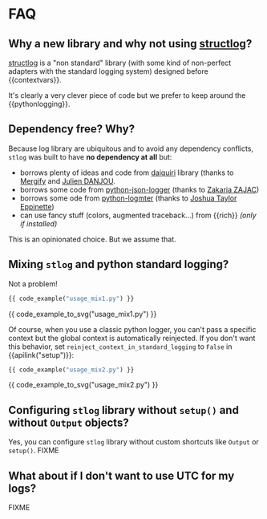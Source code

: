 # FAQ

## Why a new library and why not using [structlog](https://www.structlog.org)?

[structlog](https://www.structlog.org) is a "non standard" library (with some kind of non-perfect adapters with the standard logging system)
designed before {{contextvars}}.

It's clearly a very clever piece of code but we prefer to keep around the {{pythonlogging}}.

## Dependency free? Why?

Because log library are ubiquitous and to avoid any dependency conflicts, `stlog` was built to have **no dependency at all** but:

- borrows plenty of ideas and code from [daiquiri](https://github.com/Mergifyio/daiquiri) library (thanks to [Mergify](https://mergify.com/) and [Julien DANJOU](https://julien.danjou.info/).
- borrows some code from [python-json-logger](https://github.com/madzak/python-json-logger) (thanks to [Zakaria ZAJAC](https://github.com/madzak))
- borrows some ode from [python-logmter](https://github.com/jteppinette/python-logfmter) (thanks to [Joshua Taylor Eppinette](https://github.com/jteppinette))
- can use fancy stuff (colors, augmented traceback...) from {{rich}} *(only if installed)*

This is an opinionated choice. But we assume that.

## Mixing `stlog` and python standard logging?

Not a problem!

```python
{{ code_example("usage_mix1.py") }}
```

{{ code_example_to_svg("usage_mix1.py") }}

Of course, when you use a classic python logger, you can't pass a specific context but the global context is automatically 
reinjected. If you don't want this behavior, set `reinject_context_in_standard_logging` to `False` in {{apilink("setup")}}:

```python
{{ code_example("usage_mix2.py") }}
```

{{ code_example_to_svg("usage_mix2.py") }}


## Configuring `stlog` library without `setup()` and without `Output` objects?

Yes, you can configure `stlog` library without custom shortcuts like `Output` or `setup()`. FIXME

## What about if I don't want to use UTC for my logs?

FIXME